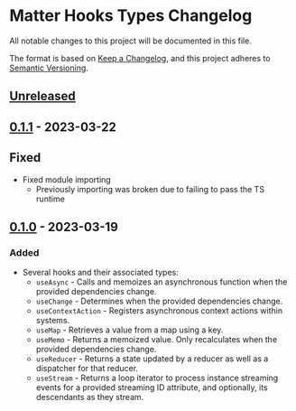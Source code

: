 # Matter Hooks Types Changelog

All notable changes to this project will be documented in this file.

The format is based on [Keep a Changelog][kac], and this project adheres to
[Semantic Versioning][semver].

[kac]: https://keepachangelog.com/en/1.1.0/
[semver]: https://semver.org/spec/v2.0.0.html

## [Unreleased]

## [0.1.1] - 2023-03-22

## Fixed

- Fixed module importing
  - Previously importing was broken due to failing to pass the TS runtime

## [0.1.0] - 2023-03-19

### Added

- Several hooks and their associated types:
  - `useAsync` - Calls and memoizes an asynchronous function when the provided
    dependencies change.
  - `useChange` - Determines when the provided dependencies change.
  - `useContextAction` - Registers asynchronous context actions within systems.
  - `useMap` - Retrieves a value from a map using a key.
  - `useMemo` - Returns a memoized value. Only recalculates when the provided
    dependencies change.
  - `useReducer` - Returns a state updated by a reducer as well as a dispatcher
    for that reducer.
  - `useStream` - Returns a loop iterator to process instance streaming events
    for a provided streaming ID attribute, and optionally, its descendants as
    they stream.

[unreleased]: https://github.com/LastTalon/matter-hooks-types/compare/v0.1.1...HEAD
[0.1.1]: https://github.com/LastTalon/matter-hooks-types/releases/tag/v0.1.1
[0.1.0]: https://github.com/LastTalon/matter-hooks-types/releases/tag/v0.1.0
